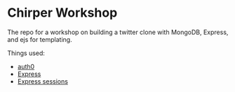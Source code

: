 Chirper Workshop
===

The repo for a workshop on building a twitter clone with MongoDB, Express, and ejs for templating.

Things used:
- [auth0](https://auth0.com/)
- [Express](http://expressjs.com/)
- [Express sessions](https://github.com/expressjs/session)
